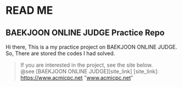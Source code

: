 READ ME
==========
BAEKJOON ONLINE JUDGE Practice Repo
----------
Hi there, This is a my practice project on BAEKJOON ONLINE JUDGE.<br/>
So, There are stored the codes I had solved.

>If you are interested in the project, see the site below.<br/>
@see [BAEKJOON ONLINE JUDGE][site_link]
[site_link]: https://www.acmicpc.net "www.acmicpc.net"